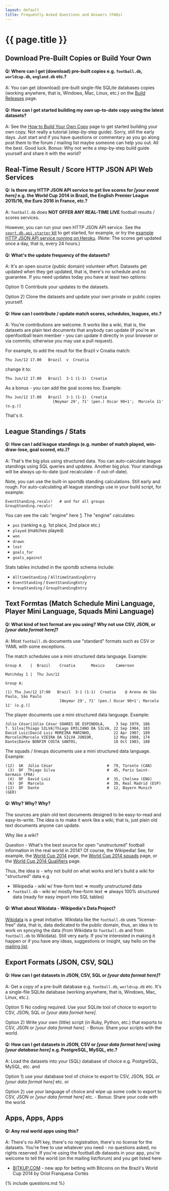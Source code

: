 ```yaml
---
layout: default
title: Frequently Asked Questions and Answers (FAQs)
---
```


# {{ page.title }}


## Download Pre-Built Copies or Build Your Own

#### Q: Where can I get (download) pre-built copies e.g. `football.db`, `worldcup.db`, `england.db` etc.?

A: You can get (download) pre-built single-file SQLite databases copies (working anywhere, that is, Windows, Mac, Linux, etc.)
on the [Build Releases](https://github.com/openfootball/build/releases) page.


#### Q: How can I get started building my own up-to-date copy using the latest datasets?

A: See the [How to Build Your Own Copy](http://openfootball.github.io/build.html) page
to get started building your own copy. Not really a tutorial (step-by-step guide). Sorry, still the early days.
Just start and if you have questions or commentary as you go along post
them to the forum / mailing list maybe someone can help you out. All the best.
Good luck. Bonus: Why not write a step-by-step build guide yourself and share
it with the world?



## Real-Time Result / Score HTTP JSON API Web Services

#### Q: Is there any HTTP JSON API service to get live scores for _[your event here]_ e.g. the World Cup 2014 in Brazil, the English Premier League 2015/16, the Euro 2016 in France, etc.?

A: `football.db` does **NOT OFFER ANY REAL-TIME LIVE** football results / scores services.

However, you can run your own HTTP JSON API service.
See the [`sport.db.api.starter` kit](https://github.com/sportdb/sport.db.api.starter) to get started, for example,
or try the [example HTTP JSON API service running on Heroku](http://footballdb.herokuapp.com).
(Note: The scores get updated once a day, that is, every 24 hours.)



#### Q: What's the update frequency of the datasets?

A: It's an open source (public domain) volunteer effort.
Datasets get updated when they get updated, that is, there's no schedule and no guarantee.
If you need updates today you have at least two options:

Option 1) Contribute your updates to the datasets.

Option 2) Clone the datasets and update your own private or public copies yourself.


#### Q: How can I contribute / update match scores, schedules, leagues, etc.?

A: You're contributions are welcome.
It works like a wiki, that is, the datasets are plain text documents that anybody can update
(if you're an openfootball team member - you can update it directly in your browser or via commits;
otherwise you may use a pull request).

For example, to add the result for the Brazil v Croatia match:

~~~
Thu Jun/12 17.00   Brazil  v  Croatia 
~~~

change it to:

~~~
Thu Jun/12 17.00   Brazil  3-1 (1-1)  Croatia
~~~

As a bonus - you can add the goal scores too. Example:

~~~
Thu Jun/12 17.00   Brazil  3-1 (1-1)  Croatia
                     [Neymar 29', 71' (pen.) Oscar 90+1';  Marcelo 11' (o.g.)]
~~~

That's it.



## League Standings / Stats

#### Q: How can I add league standings (e.g. number of match played, win-draw-lose, goal scored, etc.)?

A: That's the big plus using structured data. You can auto-calculate
league standings using SQL queries and updates.
Another big plus: Your standinga will be always up-to-date (just recalculate - if out-of-date). 

Note, you can use the built-in sportdb standing calculations. Still early and rough.
For auto-calculating all league standings use in your build script, for example:

~~~
EventStanding.recalc!   # and for all groups
GroupStanding.recalc!
~~~

You can see the calc "engine" here [1](https://github.com/sportdb/sport.db.ruby/blob/master/lib/sportdb/calc.rb).
The "engine" calculates:

- `pos` (ranking e.g. 1st place, 2nd place etc.)
- `played` (matches played)
- `won`
- `drawn`
- `lost`
- `goals_for`
- `goals_against`

Stats tables included in the sportdb schema include:

- `AlltimeStanding` / `AlltimeStandingEntry`
- `EventStanding` / `EventStandingEntry`
- `GroupStanding` / `GroupStandingEntry`



## Text Formtas (Match Schedule Mini Language, Player Mini Language, Squads Mini Language)

#### Q: What kind of text format are you using? Why not use CSV, JSON, or _[your data format here]_?

A: Most `football.db` documents use "standard" formats such as CSV or YAML with some exceptions.

The match schedules use a mini structured data language. Example:

~~~
Group A    |  Brazil    Croatia       Mexico     Cameroon

Matchday 1 |  Thu Jun/12

Group A:

(1) Thu Jun/12 17:00   Brazil  3-1 (1-1)  Croatia    @ Arena de São Paulo, São Paulo
                        [Neymar 29', 71' (pen.) Oscar 90+1'; Marcelo 11' (o.g.)]
~~~


The player documents use a mini structured data language. Example:

~~~
Júlio César|Júlio César SOARES DE ESPINDOLA,     3 Sep 1979, 186
T. Silva|Thiago SILVA|Thiago EMILIANO DA SILVA, 22 Sep 1984, 183
David Luiz|David Luiz MOREIRA MARINHO,          22 Apr 1987, 189
Marcelo|Marcelo VIEIRA DA SILVA JUNIOR,         12 May 1988, 174
Dante|Dante BONFIM COSTA SANTOS,                18 Oct 1983, 188
~~~


The squads / lineups documents use a mini structured data language. Example:

~~~
(12)  GK  Júlio César                        #  79, Toronto (CAN)
 (3)  DF  Thiago Silva                       #  45, Paris Saint-Germain (FRA)
 (4)  DF  David Luiz                         #  35, Chelsea (ENG)
 (6)  DF  Marcelo                            #  30, Real Madrid (ESP)
(13)  DF  Dante                              #  12, Bayern Munich (GER)
~~~


#### Q: Why? Why? Why?

The sources are plain old text documents designed to be easy-to-read and easy-to-write.
The idea is to make it work like a wiki, that is, just plain old text documents anyone can update.

Why like a wiki?

Question - What's the best source for open "unstructured" football information in the real world in 2014?
Of course, the Wikipedia! See, for example,
the [World Cup 2014](http://en.wikipedia.org/wiki/2014_FIFA_World_Cup) page,
the [World Cup 2014 squads](http://en.wikipedia.org/wiki/2014_FIFA_World_Cup_squads) page,
or the [World Cup 2014 Qualifiers](http://en.wikipedia.org/wiki/2014_FIFA_World_Cup_qualification) page.

Thus, the idea is - why not build on what works and let's build a wiki for "structured" data e.g.

- Wikipedia     - wiki w/ free-form text => mostly unstructured data
- `football.db` - wiki w/ mostly free-form text => always 100% structured data (ready for easy import into SQL tables)



#### Q: What about Wikidata - Wikipedia's Data Project?

[Wikidata](http://www.wikidata.org) is a great initiative.
Wikidata like the `football.db` uses "license-free" data, that is,
data dedicated to the public domain, thus, an idea is to work on syncying the data
(from Wikidata to `football.db` and from `football.db` to Wikidata).
Still very early. If you're interested in making it happen or if you have any ideas, suggestions or insight,
say hello on the [mailing list](http://groups.google.com/group/opensport). 



## Export Formats (JSON, CSV, SQL)

#### Q: How can I get datasets in JSON, CSV, SQL or _[your data format here]_?

A: Get a copy of a pre-built database e.g. `football.db`, `worldcup.db` etc. 
It's a single-file SQLite database (working anywhere, that is, Windows, Mac, Linux, etc.).

Option 1) No coding required. Use your SQLite tool of choice to export to CSV, JSON, SQL
or _[your data format here]_.

Option 2) Write your own (little) script (in Ruby, Python, etc.) that exports
to CSV, JSON or _[your data format here]_. - Bonus: Share your scripts with the world.

<!--
Add Example Script in Ruby
-->


#### Q: How can I get datasets in JSON, CSV or _[your data format here]_ using _[your database here]_ e.g. PostgreSQL, MySQL, etc.?

A: Load the datasets into your (SQL) database of choice e.g. PostgreSQL, MySQL, etc. and

Option 1) use your database tool of choice to export to CSV, JSON, SQL 
or _[your data format here]_ etc. or

Option 2) use your language of choice and wipe up some code to export to CSV, JSON 
or _[your data format here]_ etc.  - Bonus: Share your code with the world.




## Apps, Apps, Apps

#### Q: Any real world apps using this?

A: There's no API key, there's no registration, there's no license for the datasets.
You're free to use whatever you need - no questions asked, no rights reserved.
If you're using the football.db datasets in your app, you're welcome to tell the world (on the mailing list/forum)
and you get listed here:

- [BITKUP.COM](http://bitkup.com) - new app for betting with Bitcoins on the Brazil's World Cup 2014 by Oriol Franquesa Cortés



{% include questions.md %}